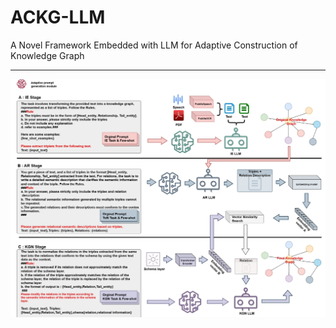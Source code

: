 # ACKG-LLM
A Novel Framework Embedded with LLM for Adaptive Construction of Knowledge Graph

******************************
![image](https://github.com/KustTeamWQW/ACKG-LLM/blob/main/1.png)

